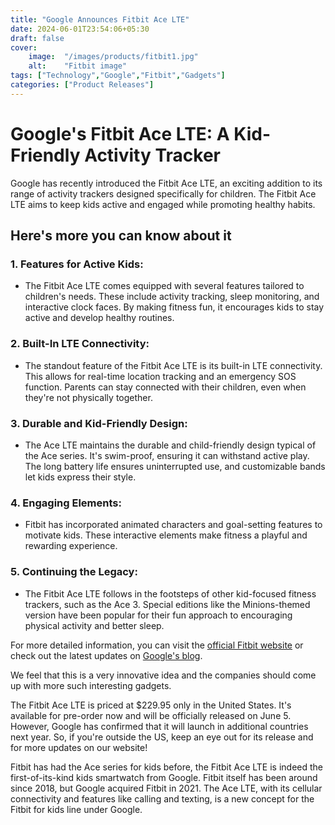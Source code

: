 ```yaml
---
title: "Google Announces Fitbit Ace LTE"
date: 2024-06-01T23:54:06+05:30
draft: false
cover:
    image:  "/images/products/fitbit1.jpg"
    alt:    "Fitbit image"
tags: ["Technology","Google","Fitbit","Gadgets"]
categories: ["Product Releases"]
---
```



# Google's Fitbit Ace LTE: A Kid-Friendly Activity Tracker

Google has recently introduced the Fitbit Ace LTE, an exciting addition to its range of activity trackers designed specifically for children. The Fitbit Ace LTE aims to keep kids active and engaged while promoting healthy habits.

## Here's more you can know about it

### 1. Features for Active Kids:
- The Fitbit Ace LTE comes equipped with several features tailored to children's needs. These include activity tracking, sleep monitoring, and interactive clock faces. By making fitness fun, it encourages kids to stay active and develop healthy routines.

### 2. Built-In LTE Connectivity:
- The standout feature of the Fitbit Ace LTE is its built-in LTE connectivity. This allows for real-time location tracking and an emergency SOS function. Parents can stay connected with their children, even when they're not physically together.

### 3. Durable and Kid-Friendly Design:
- The Ace LTE maintains the durable and child-friendly design typical of the Ace series. It's swim-proof, ensuring it can withstand active play. The long battery life ensures uninterrupted use, and customizable bands let kids express their style.

### 4. Engaging Elements:
- Fitbit has incorporated animated characters and goal-setting features to motivate kids. These interactive elements make fitness a playful and rewarding experience.

### 5. Continuing the Legacy:
- The Fitbit Ace LTE follows in the footsteps of other kid-focused fitness trackers, such as the Ace 3. Special editions like the Minions-themed version have been popular for their fun approach to encouraging physical activity and better sleep.

For more detailed information, you can visit the [official Fitbit website](https://www.fitbit.com) or check out the latest updates on [Google's blog](https://blog.google).

We feel that this is a very innovative idea and the companies should come up with more such interesting gadgets.

The Fitbit Ace LTE is priced at $229.95 only in the United States. It's available for pre-order now and will be officially released on June 5. However, Google has confirmed that it will launch in additional countries next year. So, if you're outside the US, keep an eye out for its release and for more updates on our website!

Fitbit has had the Ace series for kids before, the  Fitbit Ace LTE is indeed  the first-of-its-kind kids smartwatch from Google.
Fitbit itself has been around since 2018, but Google acquired Fitbit in 2021. The Ace LTE, with its cellular connectivity and features like calling and texting,  is a new concept for the Fitbit for kids line under Google.
